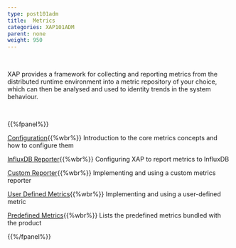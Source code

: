 ```yaml
---
type: post101adm
title:  Metrics
categories: XAP101ADM
parent: none
weight: 950
---
```


<br>

XAP provides a framework for collecting and reporting metrics from the distributed runtime environment into a metric repository of your choice, which can then be analysed and used to identity trends in the system behaviour.

<br>

{{%fpanel%}}

[Configuration](./metrics-configuration.html){{%wbr%}}
Introduction to the core metrics concepts and how to configure them

[InfluxDB Reporter](./metrics-influxdb-reporter.html){{%wbr%}}
Configuring XAP to report metrics to InfluxDB

[Custom Reporter](./metrics-custom-reporter.html){{%wbr%}}
Implementing and using a custom metrics reporter

[User Defined Metrics](./metrics-user-defined.html){{%wbr%}}
Implementing and using a user-defined metric

[Predefined Metrics](./metrics-bundled.html){{%wbr%}}
Lists the predefined metrics bundled with the product

{{%/fpanel%}}
